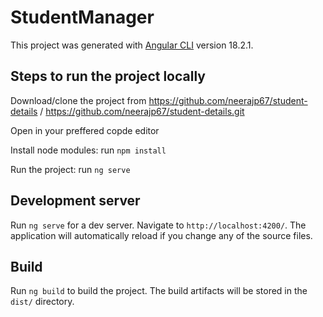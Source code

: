 # StudentManager

This project was generated with [Angular CLI](https://github.com/angular/angular-cli) version 18.2.1.

## Steps to run the project locally
Download/clone the project from https://github.com/neerajp67/student-details / https://github.com/neerajp67/student-details.git

Open in your preffered copde editor

Install node modules: run `npm install`

Run the project: run `ng serve`

## Development server

Run `ng serve` for a dev server. Navigate to `http://localhost:4200/`. The application will automatically reload if you change any of the source files.

## Build

Run `ng build` to build the project. The build artifacts will be stored in the `dist/` directory.

